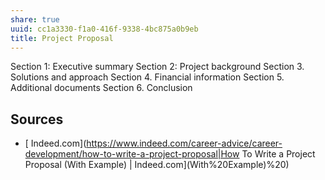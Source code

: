 ```yaml
---
share: true
uuid: cc1a3330-f1a0-416f-9338-4bc875a0b9eb
title: Project Proposal
---
```

Section 1: Executive summary
Section 2: Project background
Section 3. Solutions and approach
Section 4. Financial information
Section 5. Additional documents
Section 6. Conclusion

## Sources

* [ Indeed.com](https://www.indeed.com/career-advice/career-development/how-to-write-a-project-proposal|How To Write a Project Proposal (With Example) | Indeed.com](With%20Example)%20)